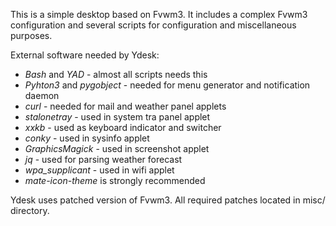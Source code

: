 This is a simple desktop based on Fvwm3. 
It includes a complex Fvwm3 configuration and several scripts for configuration and miscellaneous purposes.

External software needed by Ydesk:
- *Bash* and *YAD* - almost all scripts needs this
- *Pyhton3* and *pygobject* - needed for menu generator and notification daemon
- *curl* - needed for mail and weather panel applets
- *stalonetray* - used in system tra panel applet
- *xxkb* - used as keyboard indicator and switcher
- *conky* - used in sysinfo applet
- *GraphicsMagick* - used in screenshot applet
- *jq* - used for parsing weather forecast
- *wpa_supplicant* - used in wifi applet
- *mate-icon-theme* is strongly recommended

Ydesk uses patched version of Fvwm3.
All required patches located in misc/ directory.
